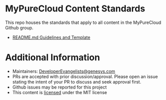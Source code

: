 # MyPureCloud Content Standards

This repo houses the standards that apply to all content in the MyPureCloud Github group.

* [README.md Guidelines and Template](readme-standards.md)


# Additional Information

* Maintainers: DeveloperEvangelists@genesys.com
* PRs are accepted with prior discussion/approval. Please open an issue stating the intent of your PR to discuss and seek approval first.
* Github issues may be reported for this project
* This content is [licensed](LICENSE) under the MIT license
